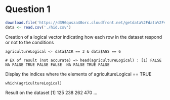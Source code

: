 Question 1
==========

```r
download.file('https://d396qusza40orc.cloudfront.net/getdata%2Fdata%2Fss06hid.csv',destfile = './hid.csv')
data <- read.csv('./hid.csv')
```



Creation of a logical vector indicating how each row in the dataset respond or not to the conditions

```
agricultureLogical <- data$ACR == 3 & data$AGS == 6

# EX of result (not accurate) => head(agricultureLogical) : [1] FALSE  NA FALSE TRUE FALSE FALSE  NA FALSE TRUE FALSE
```



Display the indices where the elements of agricultureLogical == TRUE

```
which(agricultureLogical)
```
Result on  the dataset   [1]  125  238  262  470 ...

